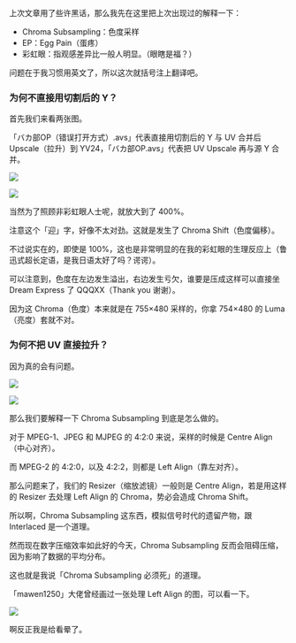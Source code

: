 上次文章用了些许黑话，那么我先在这里把上次出现过的解释一下：
- Chroma Subsampling：色度采样
- EP：Egg Pain（蛋疼）
- 彩虹眼：指观感差异比一般人明显。（眼瞎是福？）

问题在于我习惯用英文了，所以这次就括号注上翻译吧。

### 为何不直接用切割后的 Y？
首先我们来看两张图。

「バカ部OP（错误打开方式）.avs」代表直接用切割后的 Y 与 UV 合并后 Upscale（拉升）到 YV24，「バカ部OP.avs」代表把 UV Upscale 再与源 Y 合并。

![](https://img.vim-cn.com/8e/eb644847c5a7b83caabf5258e73cd496c7d59f.png)

![](https://img.vim-cn.com/ac/5ef959aab80e12664e6102c919f7d698abd153.png)

当然为了照顾非彩虹眼人士呢，就放大到了 400%。

注意这个「迎」字，好像不太对劲。这就是发生了 Chroma Shift（色度偏移）。

不过说实在的，即使是 100%，这也是非常明显的在我的彩虹眼的生理反应上（鲁迅式超长定语，是我日语太好了吗？谔谔）。

可以注意到，色度在左边发生溢出，右边发生亏欠，谁要是压成这样可以直接坐 Dream Express 了 QQQXX（Thank you 谢谢）。

因为这 Chroma（色度）本来就是在 755×480 采样的，你拿 754×480 的 Luma（亮度）套就不对。

### 为何不把 UV 直接拉升？
因为真的会有问题。

![](https://img.vim-cn.com/cd/b7f2b40c8a83109bc83797b3643d8d59b95712.png)

![](https://img.vim-cn.com/2e/7adeb91d8d943f8946246137e6e23f67a7a5e3.png)

那么我们要解释一下 Chroma Subsampling 到底是怎么做的。

对于 MPEG-1、JPEG 和 MJPEG 的 4:2:0 来说，采样的时候是 Centre Align（中心对齐）。

而 MPEG-2 的 4:2:0，以及 4:2:2，则都是 Left Align（靠左对齐）。

那么问题来了，我们的 Resizer（缩放滤镜）一般则是 Centre Align，若是用这样的 Resizer 去处理 Left Align 的 Chroma，势必会造成 Chroma Shift。

所以啊，Chroma Subsampling 这东西，模拟信号时代的遗留产物，跟 Interlaced 是一个道理。

然而现在数字压缩效率如此好的今天，Chroma Subsampling 反而会阻碍压缩，因为影响了数据的平均分布。

这也就是我说「Chroma Subsampling 必须死」的道理。

「mawen1250」大佬曾经画过一张处理 Left Align 的图，可以看一下。

![](https://img.vim-cn.com/5c/5363e266fe264f6a827d841ced62b520d8a820.png)

啊反正我是给看晕了。
